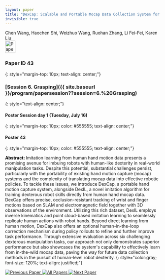 ```yaml
---
layout: paper
title: "DexCap: Scalable and Portable Mocap Data Collection System for Dexterous Manipulation"
invisible: true
---
```

<div class="paper-authors">
<div class="paper-author-box">
    <div class="paper-author-name">Chen Wang, Haochen Shi, Weizhuo Wang, Ruohan Zhang, Li Fei-Fei, Karen Liu</div>
    <div class="paper-author-uni"></div>
</div>

</div><div class="paper-pdf">
                <div> <a href="https://enriquecoronadozu.github.io/rssproceedings2024/rss20/p043.pdf"><img src="{{ site.baseurl }}/images/paper_link.png" alt="Paper Website" width = "33"  height = "40"/></a> </div>
                </div>

### Paper ID 43
{: style="margin-top: 10px; text-align: center;"}

### [Session 6. Grasping]({{ site.baseurl }}/program/papersession??session=6.%20Grasping)
{: style="text-align: center;"}

#### Poster Session day 1 (Tuesday, July 16)
{: style="margin-top: 10px; color: #555555; text-align: center;"}

#### Poster 43
{: style="margin-top: 10px; color: #555555; text-align: center;"}

<b style="color: black;">Abstract: </b>Imitation learning from human hand motion data presents a promising avenue for imbuing robots with human-like dexterity in real-world manipulation tasks. Despite this potential, substantial challenges persist, particularly with the portability of existing hand motion capture (mocap) systems and the complexity of translating mocap data into effective robotic policies. To tackle these issues, we introduce DexCap, a portable hand motion capture system, alongside DexIL, a novel imitation algorithm for training dexterous robot skills directly from human hand mocap data. DexCap offers precise, occlusion-resistant tracking of wrist and finger motions based on SLAM and electromagnetic field together with 3D observations of the environment. Utilizing this rich dataset, DexIL employs inverse kinematics and point cloud-based imitation learning to seamlessly replicate human actions with robot hands. Beyond direct learning from human motion, DexCap also offers an optional human-in-the-loop correction mechanism during policy rollouts to refine and further improve task performance. Through extensive evaluation across six challenging dexterous manipulation tasks, our approach not only demonstrates superior performance but also showcases the system's capability to effectively learn from in-the-wild mocap data, paving the way for future data collection methods in the pursuit of human-level robot dexterity.
{: style="color:gray; font-size: 120%; text-align: justified;"}


<div class="paper-menu">
<a href="{{ site.baseurl }}/program/papers/042/"> <img src="{{ site.baseurl }}/images/previous_paper_icon.png" alt="Previous Paper" title="Previous Paper"/> </a>
<a href="{{ site.baseurl }}/program/papers"><img src="{{ site.baseurl }}/images/overview_icon.png" alt="All Papers" title="All Papers"/> </a>
<a href="{{ site.baseurl }}/program/papers/044/"> <img src="{{ site.baseurl }}/images/next_paper_icon.png" alt="Next Paper" title="Next Paper"/> </a>

</div>
